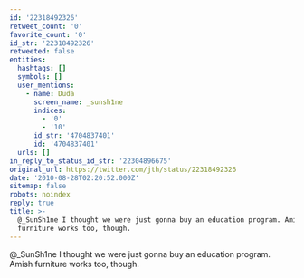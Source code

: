 ```yaml
---
id: '22318492326'
retweet_count: '0'
favorite_count: '0'
id_str: '22318492326'
retweeted: false
entities:
  hashtags: []
  symbols: []
  user_mentions:
    - name: Duda
      screen_name: _sunsh1ne
      indices:
        - '0'
        - '10'
      id_str: '4704837401'
      id: '4704837401'
  urls: []
in_reply_to_status_id_str: '22304896675'
original_url: https://twitter.com/jth/status/22318492326
date: '2010-08-28T02:20:52.000Z'
sitemap: false
robots: noindex
reply: true
title: >-
  @_SunSh1ne I thought we were just gonna buy an education program. Amish
  furniture works too, though.
---
```


@_SunSh1ne I thought we were just gonna buy an education program. Amish furniture works too, though.